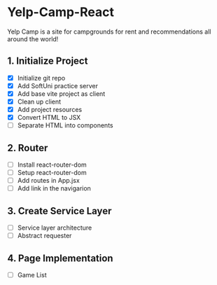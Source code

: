 # Yelp-Camp-React
Yelp Camp is a site for campgrounds for rent and recommendations all around the world!
## 1. Initialize Project
 - [x] Initialize git repo
 - [x] Add SoftUni practice server
 - [x] Add base vite project as client
 - [x] Clean up client
 - [x] Add project resources
 - [x] Convert HTML to JSX
 - [ ] Separate HTML into components
## 2. Router
 - [ ] Install react-router-dom
 - [ ] Setup react-router-dom
 - [ ] Add routes in App.jsx
 - [ ] Add link in the navigarion
## 3. Create Service Layer
 - [ ] Service layer architecture
 - [ ] Abstract requester
## 4. Page Implementation
 - [ ] Game List
